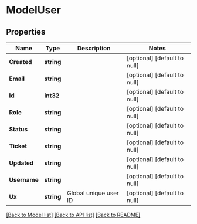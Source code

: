 # ModelUser

## Properties
Name | Type | Description | Notes
------------ | ------------- | ------------- | -------------
**Created** | **string** |  | [optional] [default to null]
**Email** | **string** |  | [optional] [default to null]
**Id** | **int32** |  | [optional] [default to null]
**Role** | **string** |  | [optional] [default to null]
**Status** | **string** |  | [optional] [default to null]
**Ticket** | **string** |  | [optional] [default to null]
**Updated** | **string** |  | [optional] [default to null]
**Username** | **string** |  | [optional] [default to null]
**Ux** | **string** | Global unique user ID | [optional] [default to null]

[[Back to Model list]](../README.md#documentation-for-models) [[Back to API list]](../README.md#documentation-for-api-endpoints) [[Back to README]](../README.md)


